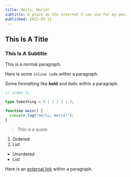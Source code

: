 ```yaml
---
title: Hello, World!
subtitle: A place on the internet I can use for my own.
published: 2025-05-11
---
```


## This Is A Title

### This Is A Subtitle

This is a normal paragraph.

Here is some `inline code` within a paragraph.

Some formatting like **bold** and *italic* within a paragraph.

```ts
// index.ts

type Something = 0 | 1 | 2 | 3;

function main() {
  console.log("Hello, World!");
}
```

> This is a quote

1. Ordered
2. List

- Unordered
- List

Here is an [external link](https://google.com) within a paragraph.
